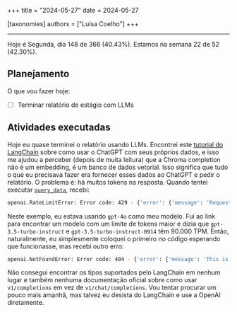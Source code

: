 +++
title = "2024-05-27"
date = 2024-05-27

[taxonomies]
authors = ["Luísa Coelho"]
+++

---

Hoje é Segunda, dia 148 de 366 (40.43%). Estamos na semana 22 de 52 (42.30%).

## Planejamento

O que vou fazer hoje:

- [ ] Terminar relatório de estágio com LLMs

## Atividades executadas

Hoje eu quase terminei o relatório usando LLMs. Encontrei este [tutorial do LangChain](https://blog.langchain.dev/tutorial-chatgpt-over-your-data/) sobre como usar o ChatGPT com seus próprios dados, e isso me ajudou a perceber (depois de muita leitura) que a Chroma completion não é um embedding, é um banco de dados vetorial. Isso significa que tudo o que eu precisava fazer era fornecer esses dados ao ChatGPT e pedir o relatório. O problema é: há muitos tokens na resposta. Quando tentei executar [`query_data`](https://github.com/OmnicodeSolutions/blog/blob/summarize_llm/query_data.py), recebi:

```bash
openai.RateLimitError: Error code: 429 - {'error': {'message': 'Request too large for gpt-4o in organization org-VNt9wqGeLXaFB7IsuMgW42Qi on tokens per min (TPM): Limit 30000, Requested 40539. The input or output tokens must be reduced in order to run successfully. Visit https://platform.openai.com/account/rate-limits to learn more.', 'type': 'tokens', 'param': None, 'code': 'rate_limit_exceeded'}}
```

Neste exemplo, eu estava usando `gpt-4o` como meu modelo. Fui ao link para encontrar um modelo com um limite de tokens maior e dizia que `gpt-3.5-turbo-instruct` e `gpt-3.5-turbo-instruct-0914` têm 90.000 TPM. Então, naturalmente, eu simplesmente coloquei o primeiro no código esperando que funcionasse, mas recebi outro erro:

```bash
openai.NotFoundError: Error code: 404 - {'error': {'message': 'This is not a chat model and thus not supported in the v1/chat/completions endpoint. Did you mean to use v1/completions?', 'type': 'invalid_request_error', 'param': 'model', 'code': None}}
```

Não consegui encontrar os tipos suportados pelo LangChain em nenhum lugar e também nenhuma documentação oficial sobre como usar `v1/completions` em vez de `v1/chat/completions`. Vou tentar procurar um pouco mais amanhã, mas talvez eu desista do LangChain e use a OpenAI diretamente.
